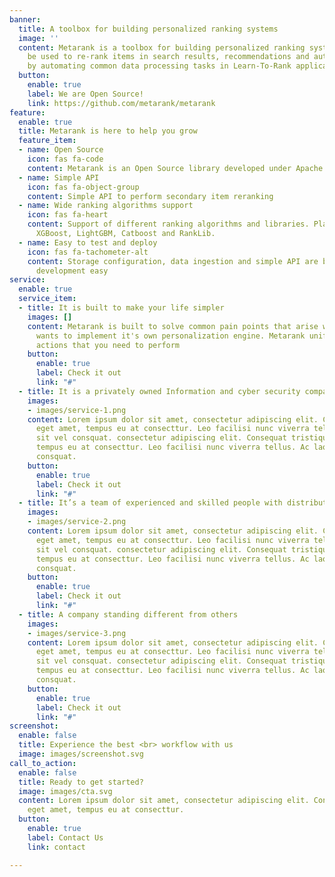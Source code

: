 ```yaml
---
banner:
  title: A toolbox for building personalized ranking systems
  image: ''
  content: Metarank is a toolbox for building personalized ranking systems. It can
    be used to re-rank items in search results, recommendations and autocomplete suggestions
    by automating common data processing tasks in Learn-To-Rank applications.
  button:
    enable: true
    label: We are Open Source!
    link: https://github.com/metarank/metarank
feature:
  enable: true
  title: Metarank is here to help you grow
  feature_item:
  - name: Open Source
    icon: fas fa-code
    content: Metarank is an Open Source library developed under Apache License 2.0
  - name: Simple API
    icon: fas fa-object-group
    content: Simple API to perform secondary item reranking
  - name: Wide ranking algorithms support
    icon: fas fa-heart
    content: Support of different ranking algorithms and libraries. Planned ones are
      XGBoost, LightGBM, Catboost and RankLib.
  - name: Easy to test and deploy
    icon: fas fa-tachometer-alt
    content: Storage configuration, data ingestion and simple API are built to make
      development easy
service:
  enable: true
  service_item:
  - title: It is built to make your life simpler
    images: []
    content: Metarank is built to solve common pain points that arise when a company
      wants to implement it's own personalization engine. Metarank unifies the common
      actions that you need to perform
    button:
      enable: true
      label: Check it out
      link: "#"
  - title: It is a privately owned Information and cyber security company
    images:
    - images/service-1.png
    content: Lorem ipsum dolor sit amet, consectetur adipiscing elit. Consequat tristique
      eget amet, tempus eu at consecttur. Leo facilisi nunc viverra tellus. Ac laoreet
      sit vel consquat. consectetur adipiscing elit. Consequat tristique eget amet,
      tempus eu at consecttur. Leo facilisi nunc viverra tellus. Ac laoreet sit vel
      consquat.
    button:
      enable: true
      label: Check it out
      link: "#"
  - title: It’s a team of experienced and skilled people with distributions
    images:
    - images/service-2.png
    content: Lorem ipsum dolor sit amet, consectetur adipiscing elit. Consequat tristique
      eget amet, tempus eu at consecttur. Leo facilisi nunc viverra tellus. Ac laoreet
      sit vel consquat. consectetur adipiscing elit. Consequat tristique eget amet,
      tempus eu at consecttur. Leo facilisi nunc viverra tellus. Ac laoreet sit vel
      consquat.
    button:
      enable: true
      label: Check it out
      link: "#"
  - title: A company standing different from others
    images:
    - images/service-3.png
    content: Lorem ipsum dolor sit amet, consectetur adipiscing elit. Consequat tristique
      eget amet, tempus eu at consecttur. Leo facilisi nunc viverra tellus. Ac laoreet
      sit vel consquat. consectetur adipiscing elit. Consequat tristique eget amet,
      tempus eu at consecttur. Leo facilisi nunc viverra tellus. Ac laoreet sit vel
      consquat.
    button:
      enable: true
      label: Check it out
      link: "#"
screenshot:
  enable: false
  title: Experience the best <br> workflow with us
  image: images/screenshot.svg
call_to_action:
  enable: false
  title: Ready to get started?
  image: images/cta.svg
  content: Lorem ipsum dolor sit amet, consectetur adipiscing elit. Consequat tristique
    eget amet, tempus eu at consecttur.
  button:
    enable: true
    label: Contact Us
    link: contact

---
```

